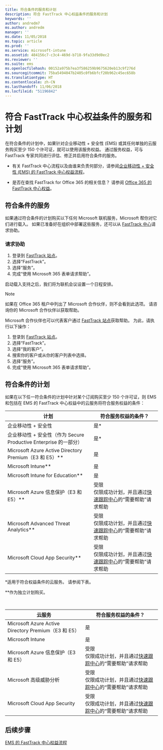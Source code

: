 ```yaml
---
title: 符合条件的服务和计划
description: 符合 FastTrack 中心权益条件的服务和计划
keywords: ''
author: andredm7
ms.author: andredm
manager: ''
ms.date: 11/05/2018
ms.topic: article
ms.prod: ''
ms.service: microsoft-intune
ms.assetid: 484156c7-c3c4-469d-b718-9fa33d9d0ec2
ms.reviewer: ''
ms.suite: ems
ms.openlocfilehash: 00152a975b7ea3f586259b9675620eb13c9f276d
ms.sourcegitcommit: 75ba5494047b2405c0fb6bfcf20b962c45ec658b
ms.translationtype: HT
ms.contentlocale: zh-CN
ms.lasthandoff: 11/06/2018
ms.locfileid: "51196842"
---
```

# <a name="fasttrack-center-benefit-eligible-services-and-plans"></a>符合 FastTrack 中心权益条件的服务和计划
在符合条件的计划中，如果针对企业移动性 + 安全性 (EMS) 或其任何单独的云服务购买至少 150 个许可证，就可以使用该服务权益。 通过服务权益，可与 FastTrack 专家共同进行评估、修正并启用符合条件的服务。

- 有关 FastTrack 中心流程以及由谁来负责何部分，请参阅[企业移动性 + 安全性 (EMS) 的 FastTrack 中心权益流程](fasttrack-center-benefit-process-for-enterprise-mobility-suite-ems.md)。

- 是否在查找 FastTrack for Office 365 的相关信息？ 请参阅 [Office 365 的 FastTrack 中心权益](https://docs.microsoft.com/fasttrack/fasttrack-benefit-for-office-365)。

## <a name="eligible-services"></a>符合条件的服务

如果通过符合条件的计划购买以下任何 Microsoft 联机服务，Microsoft 帮你对它们进行载入。 如果已准备好在组织中部署这些服务，还可以从 [FastTrack 中心](http://fasttrack.microsoft.com/)请求协助。

### <a name="to-request-assistance"></a>请求协助

1. 登录到 [FastTrack 站点](https://go.microsoft.com/fwlink/?linkid=780698)。
2. 选择“FastTrack”。
3. 选择“服务”。
4. 完成“使用 Microsoft 365 表单请求帮助”。

启动载入支持之后，我们将为联机会议设置一个日程安排。

> [!NOTE]
> 如果在 Office 365 租户中列出了 Microsoft 合作伙伴，则不会看到此选项。 请咨询你的 Microsoft 合作伙伴以获取帮助。

Microsoft 合作伙伴也可以代表客户通过 [FastTrack 站点](https://go.microsoft.com/fwlink/?linkid=780698)获取帮助。 为此，请执行以下操作：

1. 登录到 [FastTrack 站点](https://go.microsoft.com/fwlink/?linkid=780698)。
2. 选择“FastTrack”。
3. 选择“我的客户”。
4. 搜索你的客户或从你的客户列表中选择。
5. 选择“服务”。
6. 完成“使用 Microsoft 365 表单请求帮助”。

## <a name="eligible-plans"></a>符合条件的计划
如果在以下任一符合条件的计划中针对某个订阅购买至少 150 个许可证，则 EMS 和包括在 EMS 的 FastTrack 中心权益中的云服务将符合服务权益的条件：

|计划|符合服务权益的条件？|
|--------|-------------------------------------|
|企业移动性 + 安全性 |是\*|
|企业移动性 + 安全性（作为 Secure Productive Enterprise 的一部分）|是\*|
|Microsoft Azure Active Directory Premium（E3 和 E5）\*\*|是|
|Microsoft Intune\*\*|是|
|Microsoft Intune for Education\*\* |是 |
|Microsoft Azure 信息保护（E3 和 E5）\*\*|受限</br>仅限成功计划，并且通过[快速跟踪中心](https://fasttrack.microsoft.com/)的“需要帮助”请求帮助|
|Microsoft Advanced Threat Analytics\*\*|受限</br>仅限成功计划，并且通过[快速跟踪中心](https://fasttrack.microsoft.com/)的“需要帮助”请求帮助|
|Microsoft Cloud App Security\*\*|受限</br>仅限成功计划，并且通过[快速跟踪中心](https://fasttrack.microsoft.com/)的“需要帮助”请求帮助|

&ast;适用于符合权益条件的云服务。 请参阅下表。

\*\*作为独立计划购买。

&nbsp;

|云服务|符合服务权益的条件？|
|--------|-------------------------------------|
|Microsoft Azure Active Directory Premium（E3 和 E5）|是|
|Microsoft Intune|是|
|Microsoft Azure 信息保护（E3 和 E5）|受限</br>仅限成功计划，并且通过[快速跟踪中心](https://fasttrack.microsoft.com/)的“需要帮助”请求帮助|
|Microsoft 高级威胁分析|受限</br>仅限成功计划，并且通过[快速跟踪中心](https://fasttrack.microsoft.com/)的“需要帮助”请求帮助|
|Microsoft Cloud App Security|受限</br>仅限成功计划，并且通过[快速跟踪中心](https://fasttrack.microsoft.com/)的“需要帮助”请求帮助|

## <a name="next-steps"></a>后续步骤

[EMS 的 FastTrack 中心权益流程](fasttrack-center-benefit-process-for-ems-environment-expectations.md)
